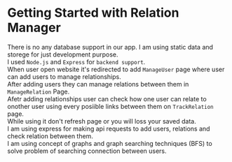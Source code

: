 # Getting Started with Relation Manager

 There is no any database support in our app. I am using static data and storege for just development purpose.\
 I used `Node.js` and `Express` for `backend support`.\
 When user open website it's redirected to add `ManageUser` page where user can add users to manage relationships.\
 After adding users they can manage relations between them in `ManageRelation` Page.\
 Afetr adding relationships user can check how one user can relate to onother user using every posiible links between them on `TrackRelation` page.\
 While using it don't refresh page or you will loss your saved data.\
 I am using express for making api requests to add users, relations and check relation between them.\
 I am using concept of graphs and graph searching techniques (BFS) to solve problem of searching connection between users.
